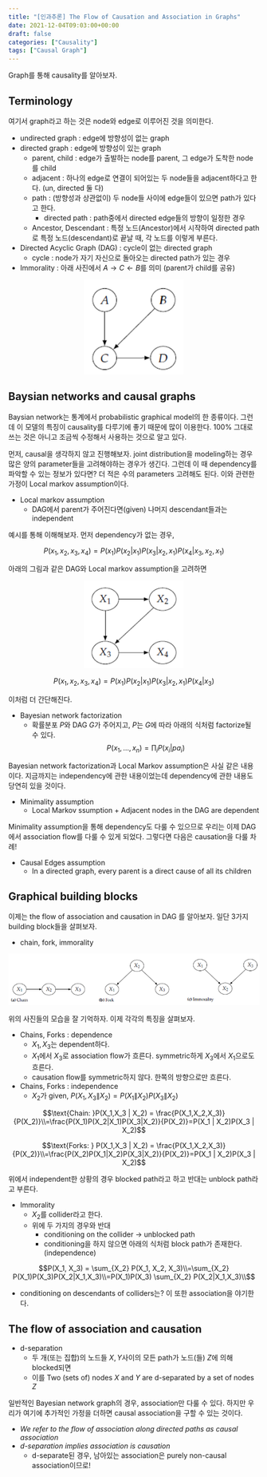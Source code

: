 ```yaml
---
title: "[인과추론] The Flow of Causation and Association in Graphs"
date: 2021-12-04T09:03:00+00:00
draft: false
categories: ["Causality"]
tags: ["Causal Graph"]
---
```


Graph를 통해 causality를 알아보자.

<!--more-->

## Terminology
여기서 graph라고 하는 것은 node와 edge로 이루어진 것을 의미한다.
- undirected graph : edge에 방향성이 없는 graph
- directed graph : edge에 방향성이 있는 graph
  - parent, child : edge가 출발하는 node를 parent, 그 edge가 도착한 node를 child
  - adjacent : 하나의 edge로 연결이 되어있는 두 node들을 adjacent하다고 한다. (un, directed 둘 다)
  - path : (방향성과 상관없이) 두 node들 사이에 edge들이 있으면 path가 있다고 한다.
    - directed path : path중에서 directed edge들의 방향이 일정한 경우
  - Ancestor, Descendant : 특정 노드(Ancestor)에서 시작하여 directed path로 특정 노드(descendant)로 끝날 때, 각 노드를 이렇게 부른다.
- Directed Acyclic Graph (DAG) : cycle이 없는 directed graph
  - cycle : node가 자기 자신으로 돌아오는 directed path가 있는 경우
- Immorality : 아래 사진에서 $A\rightarrow C \leftarrow B$를 의미 (parent가 child를 공유)

<center>
    <img src="https://github.com/minsoo9506/blog/blob/master/static/blog-imgs/Lec_03_01.PNG?raw=true"  width="200">
</center>

## Baysian networks and causal graphs
Baysian network는 통계에서 probabilistic graphical model의 한 종류이다. 그런데 이 모델의 특징이 causality를 다루기에 좋기 때문에 많이 이용한다. 100% 그대로 쓰는 것은 아니고 조금씩 수정해서 사용하는 것으로 알고 있다.

먼저, causal을 생각하지 않고 진행해보자. joint distribution을 modeling하는 경우 많은 양의 parameter들을 고려해야하는 경우가 생긴다. 그런데 이 때 dependency를 파악할 수 있는 정보가 있다면? 더 적은 수의 parameters 고려해도 된다. 이와 관련한 가정이 Local markov assumption이다.

- Local markov assumption
  - DAG에서 parent가 주어진다면(given) 나머지 descendant들과는 independent

예시를 통해 이해해보자. 먼저 dependency가 없는 경우,

$$P(x_1, x_2, x_3, x_4) = P(x_1)P(x_2 | x_1)P(x_3 | x_2, x_1)P(x_4  |x_3, x_2, x_1)$$

아래의 그림과 같은 DAG와 Local markov assumption을 고려하면

<center>
    <img src="https://github.com/minsoo9506/blog/blob/master/static/blog-imgs/Lec_03_02.PNG?raw=true"  width="200">
</center>

$$P(x_1, x_2, x_3, x_4) = P(x_1)P(x_2 | x_1)P(x_3 | x_2, x_1)P(x_4  |x_3)$$

이처럼 더 간단해진다.

- Bayesian network factorization
  - 확률분포 $P$와 DAG $G$가 주어지고, $P$는 $G$에 따라 아래의 식처럼 factorize될 수 있다. 
$$P(x_1,...,x_n) = \prod_i P(x_i | pa_i)$$

Bayesian network factorization과 Local Markov assumption은 사실 같은 내용이다. 지금까지는 independency에 관한 내용이었는데 dependency에 관한 내용도 당연히 있을 것이다.

- Minimality assumption
  - Local Markov ssumption + Adjacent nodes in the DAG are dependent

Minimality assumption을 통해 dependency도 다룰 수 있으므로 우리는 이제 DAG에서 association flow를 다룰 수 있게 되었다. 그렇다면 다음은  causation을 다룰 차례!

- Causal Edges assumption
  - In a directed graph, every parent is a direct cause of all its children

## Graphical building blocks
이제는 the flow of association and causation in DAG 를 알아보자. 일단 3가지 building block들을 살펴보자.
- chain, fork, immorality

<center>
    <img src="https://github.com/minsoo9506/blog/blob/master/static/blog-imgs/Lec_03_03.PNG?raw=true"  width="600">
</center>

위의 사진들의 모습을 잘 기억하자. 이제 각각의 특징을 살펴보자.

- Chains, Forks : dependence
  - $X_1,X_3$는 dependent하다.
  - $X_1$에서 $X_3$로 association flow가 흐른다. symmetric하게 $X_3$에서 $X_1$으로도 흐른다.
  - causation flow를 symmetric하지 않다. 한쪽의 방향으로만 흐른다.
- Chains, Forks : independence
  - $X_2$가 given, $P(X_1,X_3 \| X_2)=P(X_1 \| X_2)P(X_3 \| X_2)$

$$\text{Chain: }P(X_1,X_3 | X_2) = \frac{P(X_1,X_2,X_3)}{P(X_2)}\\=\frac{P(X_1)P(X_2|X_1)P(X_3|X_2)}{P(X_2)}=P(X_1 | X_2)P(X_3 | X_2)$$

$$\text{Forks: } P(X_1,X_3 | X_2) =  \frac{P(X_1,X_2,X_3)}{P(X_2)}\\=\frac{P(X_2)P(X_1|X_2)P(X_3|X_2)}{P(X_2)}=P(X_1 | X_2)P(X_3 | X_2)$$

위에서 independent한 상황의 경우 blocked path라고 하고 반대는 unblock path라고 부른다.

- Immorality
  - $X_2$를 collider라고 한다.
  - 위에 두 가지의 경우와 반대
    - conditioning on the collider $\rightarrow$ unblocked path
    - conditioning을 하지 않으면 아래의 식처럼 block path가 존재한다. (independence)

$$P(X_1, X_3) = \sum_{X_2} P(X_1, X_2, X_3)\\=\sum_{X_2} P(X_1)P(X_3)P(X_2|X_1,X_3)\\=P(X_1)P(X_3) \sum_{X_2} P(X_2|X_1,X_3)\\$$

  - conditioning on descendants of colliders는? 이 또한 association을 야기한다.

## The flow of association and causation
- d-separation
  - 두 개(또는 집합)의 노드들 $X,Y$사이의 모든 path가 노드(들) $Z$에 의해 blocked되면
  - 이를 Two (sets of) nodes $X$ and $Y$ are d-separated by a set of nodes $Z$

일반적인 Bayesian network graph의 경우, association만 다룰 수 있다. 하지만 우리가 여기에 추가적인 가정을 더하면 causal association을 구할 수 있는 것이다.

- *We refer to the flow of association along directed paths as causal association*
- *d-separation implies association is causation*
  - d-separate된 경우, 남아있는 association은 purely non-causal association이므로!